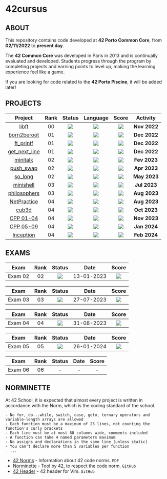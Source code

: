# 42cursus
## ABOUT
This repository contains code developed at **42 Porto Common Core**, from **02/11/2022** to **present day**. </br>

The **42 Common Core** was developed in Paris in 2013 and is continually evaluated and developed. Students progress through the program by completing projects and earning points to level up, making the learning experience feel like a game.

If you are looking for code related to the **42 Porto Piscine**, it will be added later!

## PROJECTS
<div align="center">

| Project | Rank | Status | Language | Score | Activity |
| :---: | :---: | :---: | :---: | :---: | :---: |
| [libft](https://github.com/lubuper/42cursus/tree/master/first_libft) | 00 | <img src="https://img.shields.io/badge/done-sucess" /> |<img src="https://img.shields.io/badge/C-00599C?style=flat&logo=c&logoColor=white" /> | <img src="https://img.shields.io/badge/125%20%2F%20100%20%E2%98%85-success" /> | **Nov 2022** |
| [born2beroot](https://github.com/lubuper/42cursus/tree/master/born2beroot) | 01 | <img src="https://img.shields.io/badge/done-sucess" /> | <img src="https://img.shields.io/github/languages/top/lubuper/born2beroot" /> | <img src="https://img.shields.io/badge/118%20%2F%20100-success" /> | **Dec 2022** |
| [ft_printf](https://github.com/lubuper/42cursus/tree/master/ft_printf) | 01 | <img src="https://img.shields.io/badge/done-sucess" /> | <img src="https://img.shields.io/badge/C-00599C?style=flat&logo=c&logoColor=white" /> | <img src="https://img.shields.io/badge/104%20%2F%20100-success" /> | **Dec 2022** |
| [get_next_line](https://github.com/lubuper/42cursus/tree/master/get_next_line) | 01 | <img src="https://img.shields.io/badge/done-sucess" /> |<img src="https://img.shields.io/badge/C-00599C?style=flat&logo=c&logoColor=white" /> | <img src="https://img.shields.io/badge/125%20%2F%20100%20%E2%98%85-success" /> | **Dec 2022** |
| [minitalk](https://github.com/lubuper/42cursus/tree/master/minitalk) | 02 | <img src="https://img.shields.io/badge/done-sucess" /> | <img src="https://img.shields.io/badge/C-00599C?style=flat&logo=c&logoColor=white" /> | <img src="https://img.shields.io/badge/125%20%2F%20100%20%E2%98%85-success" /> | **Fev 2023** |
| [push_swap](https://github.com/lubuper/42cursus/tree/master/push_swap) | 02 | <img src="https://img.shields.io/badge/done-sucess" /> | <img src="https://img.shields.io/badge/C-00599C?style=flat&logo=c&logoColor=white" /> | <img src="https://img.shields.io/badge/84%20%2F%20100-success" /> | **Apr 2023** |
| [so_long](https://github.com/lubuper/42cursus/tree/master/so_long) | 02 | <img src="https://img.shields.io/badge/done-sucess" /> | <img src="https://img.shields.io/badge/C-00599C?style=flat&logo=c&logoColor=white" /> | <img src="https://img.shields.io/badge/125%20%2F%20100%20%E2%98%85-success" /> | **May 2023** |
| [minishell](https://github.com/lubuper/42cursus/tree/master/minishell) | 03 | <img src="https://img.shields.io/badge/done-sucess" /> | <img src="https://img.shields.io/badge/C-00599C?style=flat&logo=c&logoColor=white" /> | <img src="https://img.shields.io/badge/101%20%2F%20100-sucess" /> | **Jul 2023**|
| [philosophers](https://github.com/lubuper/42cursus/tree/master/philosophers) | 03 | <img src="https://img.shields.io/badge/done-sucess" /> | <img src="https://img.shields.io/badge/C-00599C?style=flat&logo=c&logoColor=white" /> | <img src="https://img.shields.io/badge/125%20%2F%20100%20%E2%98%85-success" /> | **Aug 2023** |
| [NetPractice](https://github.com/lubuper/42cursus/tree/master/NetPractice) | 04 | <img src="https://img.shields.io/badge/done-sucess" /> | <img src="https://img.shields.io/github/languages/top/lubuper/NetPractice" /> | <img src="https://img.shields.io/badge/100%20%2F%20100-sucess" /> | **Aug 2023** |
| [cub3d](https://github.com/lubuper/42cursus/tree/master/cub3d) | 04 | <img src="https://img.shields.io/badge/done-sucess" /> |<img src="https://img.shields.io/badge/C-00599C?style=flat&logo=c&logoColor=white" /> | <img src="https://img.shields.io/badge/125%20%2F%20100%20%E2%98%85-success" /> | **Oct 2023** |
| [CPP 01-04](https://github.com/lubuper/42cursus/tree/master/CPP%2000-04) | 04 | <img src="https://img.shields.io/badge/done-sucess" /> |<img src="https://img.shields.io/badge/C++-00599C?style=flat&logo=c%2B%2B&logoColor=white" /> | <img src="https://img.shields.io/badge/90%20%2F%20100-success" /> | **Nov 2023** |
| [CPP 05-09](https://github.com/lubuper/42cursus/tree/master/CPP%2005-09) | 04 | <img src="https://img.shields.io/badge/done-sucess" /> |<img src="https://img.shields.io/badge/C++-00599C?style=flat&logo=c%2B%2B&logoColor=white" /> | <img src="https://img.shields.io/badge/93%20%2F%20100-success" /> | **Jan 2024** |
| [Inception](https://github.com/lubuper/42cursus/tree/master/inception) | 04 | <img src="https://img.shields.io/badge/done-sucess" /> |<img src="https://img.shields.io/badge/Dockerfile-2496ED?style=flat&logo=docker&logoColor=white" /> | <img src="https://img.shields.io/badge/100%20%2F%20100-success" /> | **Feb 2024** |
</div>

## EXAMS
<div align="center">

| Exam | Rank | Status | Date | Score |
| :---: | :---: | :---: | :---: | :---: |
| Exam 02 | 02 | <img src="https://img.shields.io/badge/sucess-sucess" /> | 13-01-2023 | <img src="https://img.shields.io/badge/100%20%2F%20100%20%E2%98%85-sucess" /> |


| Exam | Rank | Status | Date | Score |
| :---: | :---: | :---: | :---: | :---: |
| Exam 03 | 03 | <img src="https://img.shields.io/badge/sucess-sucess" /> | 27-07-2023 | <img src="https://img.shields.io/badge/100%20%2F%20100%20%20%E2%98%85-sucess" /> |
	
| Exam | Rank | Status | Date | Score |
| :---: | :---: | :---: | :---: | :---: |
| Exam 04 | 04 | <img src="https://img.shields.io/badge/sucess-sucess" /> | 31-08-2023 | <img src="https://img.shields.io/badge/100%20%2F%20100%20%20%E2%98%85-sucess" /> |
	
| Exam | Rank| Status | Date | Score |
| :---: | :---: | :---: | :---: | :---: |
| Exam 05 | 05 | <img src="https://img.shields.io/badge/sucess-sucess" /> | 26-01-2024 | <img src="https://img.shields.io/badge/100%20%2F%20100%20%20%E2%98%85-sucess" /> |
	
| Exam | Rank | Status | Date | Score |
| :---: | :---: | :---: | :---: | :---: |
| Exam 06 | 06 | - | - | - | - |

</div>

## NORMINETTE
At 42 School, it is expected that almost every project is written in accordance with the Norm, which is the coding standard of the school.

```
- No for, do...while, switch, case, goto, ternary operators and variable-length arrays are allowed
- Each function must be a maximum of 25 lines, not counting the function's curly brackets
- Each line must be at most 80 columns wide, comments included
- A function can take 4 named parameters maximum
- No assigns and declarations in the same line (unless static)
- You can't declare more than 5 variables per function
- ...
```

* [42 Norms](https://github.com/lubuper/lubuper/blob/main/42/pdf/en_norm.pdf) - Information about 42 code norms. `PDF`
* [Norminette](https://github.com/42School/norminette) - Tool by 42, to respect the code norm. `GitHub`
* [42 Header](https://github.com/42Paris/42header) - 42 header for Vim. `GitHub`
